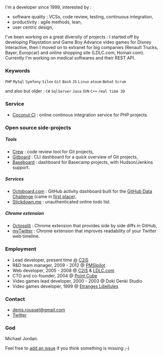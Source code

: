 I'm a developer since 1999, interested by :

* software quality : VCSs, code review, testing, continuous integration,
* productivity : agile methods, lean,
* user centric design,

I've been working on a great diversity of projects : I started off by developing Playstation and Game Boy Advance video games for Disney Interactive, then I moved on to extranet for big companies (Renault Trucks, Bayer, Europcar) and online shopping site (LDLC.com, Homair.com). Currently I'm working on medical softwares and their REST API.


### Keywords

`PHP` `MySql` `Symfony` `Silex` `Git` `Bash` `JS` `Linux` `atoum` `Behat` `Scrum`

and also but older : `C#` `SqlServer` `Java` `SVN` `C++` `real time 3D`

### Service

* [Coconut CI](https://coconut-ci.com) : online continous integration service for PHP projects.

### Open source side-projects

##### Tools

* [Crew](http://crew-cr.org) : code review tool for Git projects,
* [Gitboard](http://kuikui.github.com/Gitboard) : CLI dashboard for a quick overview of Git projects,
* [Baseboard](http://kuikui.github.com/Baseboard) : dashboard for Basecamp projects, with Hudson/Jenkins support.

##### Services

* [Octoboard.com](http://octoboard.com) : GitHub activity dashboard built for the [GitHub Data Challenge](https://github.com/blog/1118-the-github-data-challenge) (came in [first place](https://github.com/blog/1162-github-data-challenge-winners)),
* [Stickdown.me](http://stickdown.me) : unauthenticated online todo list.

##### Chrome extension

* [Octosplit](https://chrome.google.com/webstore/detail/mnkacicafjlllhcedhhphhpapmdgjfbb) : Chrome extension that provides side by side diffs in GitHub,
* [myTwitter](https://chrome.google.com/webstore/detail/blogaalpphinblmlnbeekgkckebgfpop) : Chrome extension that improves readability of your Twitter web timeline.

### Employment

* Lead developer, present time @ [C2iS](http://www.c2is.fr)
* R&D team manager, 2009 - 2012 @ [PMSIpilot](http://www.pmsipilot.com)
* Web developer, 2005 - 2008 @ [C2iS](http://www.c2is.fr) & [LDLC.com](http://www.ldlc.com)
* CTO and co-founder, 2004 @ [Point Cube](http://www.pointcube.fr)
* Video games lead developer, 2000 - 2003 @ Doki Denki Studio
* Video games developer, 1999 @ [Etranges Libellules](http://www.etranges-libellules.fr/)

### Contact

* denis.roussel@gmail.com
* [Twitter](https://twitter.com/dondouny)

### God

Michael Jordan.

Feel free to [add an issue](https://github.com/KuiKui/Profile/issues) if you think something is missing ;-)